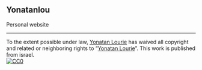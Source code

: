 ## Yonatanlou

Personal website


---

To the extent possible under law,
[Yonatan Lourie](https://github.com/yonatanlou)
has waived all copyright and related or neighboring rights to
&ldquo;[Yonatan Lourie](https://github.com/yonatanlou/yonatanlou.github.io)&rdquo;.
This work is published from israel.
<br/>
[![CC0](https://i.creativecommons.org/p/zero/1.0/88x31.png)](https://creativecommons.org/publicdomain/zero/1.0/)
